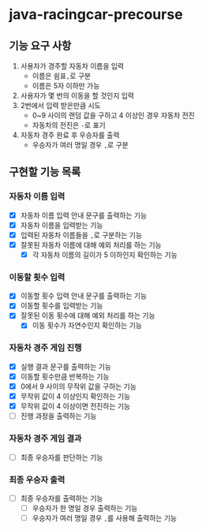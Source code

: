 # java-racingcar-precourse

## 기능 요구 사항
1. 사용자가 경주할 자동차 이름을 입력
   - 이름은 쉼표`,`로 구분
   - 이름은 5자 이하만 가능
2. 사용자가 몇 번의 이동을 할 것인지 입력
3. 2번에서 입력 받은만큼 시도
   - 0~9 사이의 랜덤 값을 구하고 4 이상인 경우 자동차 전진
   - 자동차의 전진은 `-`로 표기
4. 자동차 경주 완료 후 우승자를 출력
   - 우승자가 여러 명일 경우 `,`로 구분

## 구현할 기능 목록
### 자동차 이름 입력
- [x] 자동차 이름 입력 안내 문구를 출력하는 기능
- [x] 자동차 이름을 입력받는 기능
- [x] 입력된 자동차 이름들을 `,`로 구분하는 기능
- [x] 잘못된 자동차 이름에 대해 예외 처리를 하는 기능
  - [x] 각 자동차 이름의 길이가 5 이하인지 확인하는 기능

### 이동할 횟수 입력
- [x] 이동할 횟수 입력 안내 문구를 출력하는 기능
- [x] 이동할 횟수를 입력받는 기능
- [x] 잘못된 이동 횟수에 대해 예외 처리를 하는 기능
  - [x] 이동 횟수가 자연수인지 확인하는 기능

### 자동차 경주 게임 진행
- [x] 실행 결과 문구를 출력하는 기능
- [x] 이동할 횟수만큼 반복하는 기능
- [x] 0에서 9 사이의 무작위 값을 구하는 기능
- [x] 무작위 값이 4 이상인지 확인하는 기능
- [x] 무작위 값이 4 이상이면 전진하는 기능
- [ ] 진행 과정을 출력하는 기능

### 자동차 경주 게임 결과
- [ ] 최종 우승자를 판단하는 기능

### 최종 우승자 출력
- [ ] 최종 우승자를 출력하는 기능
  - [ ] 우승자가 한 명일 경우 출력하는 기능
  - [ ] 우승자가 여러 명일 경우 `,`를 사용해 출력하는 기능
